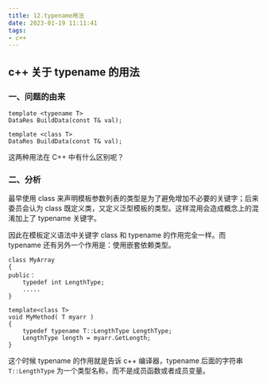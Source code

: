 ```yaml
---
title: 12.typename用法
date: 2023-01-19 11:11:41
tags:
- c++
---
```


## c++ 关于 typename 的用法

### 一、问题的由来

```
template <typename T>
DataRes BuildData(const T& val);
```

```
template <class T>
DataRes BuildData(const T& val);
```

这两种用法在 C++ 中有什么区别呢？

### 二、分析

最早使用 class 来声明模板参数列表的类型是为了避免增加不必要的关键字；后来委员会认为 class 既定义类，又定义泛型模板的类型。这样混用会造成概念上的混淆加上了 typename 关键字。

因此在模板定义语法中关键字 class 和 typename 的作用完全一样。而 typename 还有另外一个作用是：使用嵌套依赖类型。

```
class MyArray 
{ 
public：
    typedef int LengthType;
    .....
}

template<class T>
void MyMethod( T myarr ) 
{ 
    typedef typename T::LengthType LengthType; 
    LengthType length = myarr.GetLength; 
}
```

这个时候 typename 的作用就是告诉 c++ 编译器，typename 后面的字符串 `T::LengthType` 为一个类型名称，而不是成员函数或者成员变量。